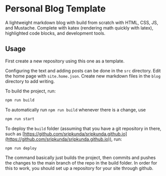 # Personal Blog Template

A lightweight markdown blog with build from scratch with HTML, CSS, JS, and Mustache. Complete with katex (rendering math quickly with latex), highlighted code blocks, and development tools.

## Usage 

First create a new repository using this one as a template.

Configuring the text and adding posts can be done in the `src` directory. Edit the home page with `site.home.json`. Create new markdown files in the `blog` directory to add writing. 

To build the project, run:

```sh
npm run build
```

To automatically run `npm run build` whenever there is a change, use

```sh
npm run start
```

To deploy the `build` folder (assuming that you have a git repository in there, such as [https://github.com/sripkunda/sripkunda.github.io](https://github.com/sripkunda/sripkunda.github.io)), run: 

```sh
npm run deploy
```

The command basically just builds the project, then commits and pushes the changes to the main branch of the repo in the build folder. In order for this to work, you should set up a repository for your site through github.
